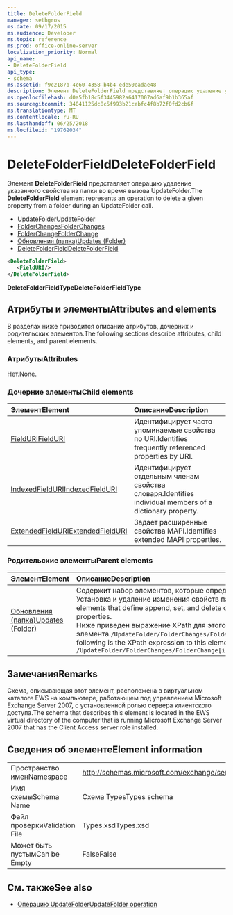 ```yaml
---
title: DeleteFolderField
manager: sethgros
ms.date: 09/17/2015
ms.audience: Developer
ms.topic: reference
ms.prod: office-online-server
localization_priority: Normal
api_name:
- DeleteFolderField
api_type:
- schema
ms.assetid: f9c2187b-4c60-4358-b4b4-ede50eadae48
description: Элемент DeleteFolderField представляет операцию удаление указанного свойства из папки во время вызова UpdateFolder.
ms.openlocfilehash: d0a5fb18c5f3445982a6417007ad6af9b1b365af
ms.sourcegitcommit: 34041125dc8c5f993b21cebfc4f8b72f0fd2cb6f
ms.translationtype: MT
ms.contentlocale: ru-RU
ms.lasthandoff: 06/25/2018
ms.locfileid: "19762034"
---
```

# <a name="deletefolderfield"></a><span data-ttu-id="1c7fa-103">DeleteFolderField</span><span class="sxs-lookup"><span data-stu-id="1c7fa-103">DeleteFolderField</span></span>

<span data-ttu-id="1c7fa-104">Элемент **DeleteFolderField** представляет операцию удаление указанного свойства из папки во время вызова UpdateFolder.</span><span class="sxs-lookup"><span data-stu-id="1c7fa-104">The **DeleteFolderField** element represents an operation to delete a given property from a folder during an UpdateFolder call.</span></span> 
  
- [<span data-ttu-id="1c7fa-105">UpdateFolder</span><span class="sxs-lookup"><span data-stu-id="1c7fa-105">UpdateFolder</span></span>](updatefolder.md) 
- [<span data-ttu-id="1c7fa-106">FolderChanges</span><span class="sxs-lookup"><span data-stu-id="1c7fa-106">FolderChanges</span></span>](folderchanges.md)  
- [<span data-ttu-id="1c7fa-107">FolderChange</span><span class="sxs-lookup"><span data-stu-id="1c7fa-107">FolderChange</span></span>](folderchange.md)  
- [<span data-ttu-id="1c7fa-108">Обновления (папка)</span><span class="sxs-lookup"><span data-stu-id="1c7fa-108">Updates (Folder)</span></span>](updates-folder.md) 
- [<span data-ttu-id="1c7fa-109">DeleteFolderField</span><span class="sxs-lookup"><span data-stu-id="1c7fa-109">DeleteFolderField</span></span>](deletefolderfield.md)
  
```xml
<DeleteFolderField>
   <FieldURI/>
</DeleteFolderField>
```

 <span data-ttu-id="1c7fa-110">**DeleteFolderFieldType**</span><span class="sxs-lookup"><span data-stu-id="1c7fa-110">**DeleteFolderFieldType**</span></span>
## <a name="attributes-and-elements"></a><span data-ttu-id="1c7fa-111">Атрибуты и элементы</span><span class="sxs-lookup"><span data-stu-id="1c7fa-111">Attributes and elements</span></span>

<span data-ttu-id="1c7fa-112">В разделах ниже приводится описание атрибутов, дочерних и родительских элементов.</span><span class="sxs-lookup"><span data-stu-id="1c7fa-112">The following sections describe attributes, child elements, and parent elements.</span></span>
  
### <a name="attributes"></a><span data-ttu-id="1c7fa-113">Атрибуты</span><span class="sxs-lookup"><span data-stu-id="1c7fa-113">Attributes</span></span>

<span data-ttu-id="1c7fa-114">Нет.</span><span class="sxs-lookup"><span data-stu-id="1c7fa-114">None.</span></span>
  
### <a name="child-elements"></a><span data-ttu-id="1c7fa-115">Дочерние элементы</span><span class="sxs-lookup"><span data-stu-id="1c7fa-115">Child elements</span></span>

|<span data-ttu-id="1c7fa-116">**Элемент**</span><span class="sxs-lookup"><span data-stu-id="1c7fa-116">**Element**</span></span>|<span data-ttu-id="1c7fa-117">**Описание**</span><span class="sxs-lookup"><span data-stu-id="1c7fa-117">**Description**</span></span>|
|:-----|:-----|
|[<span data-ttu-id="1c7fa-118">FieldURI</span><span class="sxs-lookup"><span data-stu-id="1c7fa-118">FieldURI</span></span>](fielduri.md) <br/> |<span data-ttu-id="1c7fa-119">Идентифицирует часто упоминаемые свойства по URI.</span><span class="sxs-lookup"><span data-stu-id="1c7fa-119">Identifies frequently referenced properties by URI.</span></span>  <br/> |
|[<span data-ttu-id="1c7fa-120">IndexedFieldURI</span><span class="sxs-lookup"><span data-stu-id="1c7fa-120">IndexedFieldURI</span></span>](indexedfielduri.md) <br/> |<span data-ttu-id="1c7fa-121">Идентифицирует отдельным членам свойства словаря.</span><span class="sxs-lookup"><span data-stu-id="1c7fa-121">Identifies individual members of a dictionary property.</span></span>  <br/> |
|[<span data-ttu-id="1c7fa-122">ExtendedFieldURI</span><span class="sxs-lookup"><span data-stu-id="1c7fa-122">ExtendedFieldURI</span></span>](extendedfielduri.md) <br/> |<span data-ttu-id="1c7fa-123">Задает расширенные свойства MAPI.</span><span class="sxs-lookup"><span data-stu-id="1c7fa-123">Identifies extended MAPI properties.</span></span>  <br/> |
   
### <a name="parent-elements"></a><span data-ttu-id="1c7fa-124">Родительские элементы</span><span class="sxs-lookup"><span data-stu-id="1c7fa-124">Parent elements</span></span>

|<span data-ttu-id="1c7fa-125">**Элемент**</span><span class="sxs-lookup"><span data-stu-id="1c7fa-125">**Element**</span></span>|<span data-ttu-id="1c7fa-126">**Описание**</span><span class="sxs-lookup"><span data-stu-id="1c7fa-126">**Description**</span></span>|
|:-----|:-----|
|[<span data-ttu-id="1c7fa-127">Обновления (папка)</span><span class="sxs-lookup"><span data-stu-id="1c7fa-127">Updates (Folder)</span></span>](updates-folder.md) <br/> |<span data-ttu-id="1c7fa-128">Содержит набор элементов, которые определяют добавьте, Установка и удаление изменения свойств папки.</span><span class="sxs-lookup"><span data-stu-id="1c7fa-128">Contains a set of elements that define append, set, and delete changes to folder properties.</span></span>  <br/> <span data-ttu-id="1c7fa-129">Ниже приведен выражение XPath для этого элемента.`/UpdateFolder/FolderChanges/FolderChange[i]/Updates`</span><span class="sxs-lookup"><span data-stu-id="1c7fa-129">The following is the XPath expression to this element:  `/UpdateFolder/FolderChanges/FolderChange[i]/Updates`</span></span> <br/> |
   
## <a name="remarks"></a><span data-ttu-id="1c7fa-130">Замечания</span><span class="sxs-lookup"><span data-stu-id="1c7fa-130">Remarks</span></span>

<span data-ttu-id="1c7fa-131">Схема, описывающая этот элемент, расположена в виртуальном каталоге EWS на компьютере, работающем под управлением Microsoft Exchange Server 2007, с установленной ролью сервера клиентского доступа.</span><span class="sxs-lookup"><span data-stu-id="1c7fa-131">The schema that describes this element is located in the EWS virtual directory of the computer that is running Microsoft Exchange Server 2007 that has the Client Access server role installed.</span></span>
  
## <a name="element-information"></a><span data-ttu-id="1c7fa-132">Сведения об элементе</span><span class="sxs-lookup"><span data-stu-id="1c7fa-132">Element information</span></span>

|||
|:-----|:-----|
|<span data-ttu-id="1c7fa-133">Пространство имен</span><span class="sxs-lookup"><span data-stu-id="1c7fa-133">Namespace</span></span>  <br/> |http://schemas.microsoft.com/exchange/services/2006/types  <br/> |
|<span data-ttu-id="1c7fa-134">Имя схемы</span><span class="sxs-lookup"><span data-stu-id="1c7fa-134">Schema Name</span></span>  <br/> |<span data-ttu-id="1c7fa-135">Схема Types</span><span class="sxs-lookup"><span data-stu-id="1c7fa-135">Types schema</span></span>  <br/> |
|<span data-ttu-id="1c7fa-136">Файл проверки</span><span class="sxs-lookup"><span data-stu-id="1c7fa-136">Validation File</span></span>  <br/> |<span data-ttu-id="1c7fa-137">Types.xsd</span><span class="sxs-lookup"><span data-stu-id="1c7fa-137">Types.xsd</span></span>  <br/> |
|<span data-ttu-id="1c7fa-138">Может быть пустым</span><span class="sxs-lookup"><span data-stu-id="1c7fa-138">Can be Empty</span></span>  <br/> |<span data-ttu-id="1c7fa-139">False</span><span class="sxs-lookup"><span data-stu-id="1c7fa-139">False</span></span>  <br/> |
   
## <a name="see-also"></a><span data-ttu-id="1c7fa-140">См. также</span><span class="sxs-lookup"><span data-stu-id="1c7fa-140">See also</span></span>

- [<span data-ttu-id="1c7fa-141">Операцию UpdateFolder</span><span class="sxs-lookup"><span data-stu-id="1c7fa-141">UpdateFolder operation</span></span>](updatefolder-operation.md)

